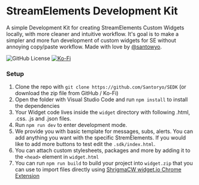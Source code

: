 # StreamElements Development Kit
A simple Development Kit for creating StreamElements Custom Widgets locally, with more cleaner and intuitive workflow. It's goal is to make a simpler and more fun development of custom widgets for SE without annoying copy/paste workflow. Made with love by [@santowyo](https://twitter.com/santowyo).

![GitHub License](https://img.shields.io/github/license/santoryo/SEDK)
<a href="https://ko-fi.com/santowyo" target="_blank">![Ko-Fi](https://shields.io/badge/kofi-Buy_a_coffee-ff5f5f?logo=ko-fi&style=for-the-badgeKofi)</a>


### Setup
1. Clone the repo with ```git clone https://github.com/Santoryo/SEDK``` (or download the zip file from GitHub / Ko-Fi)
2. Open the folder with Visual Studio Code and run ```npm install``` to install the dependencies
3. Your Widget code lives inside the ```widget``` directory with following .html, .css. .js and .json files.
4. Run ```npm run dev``` to enter development mode.
5. We provide you with basic template for messages, subs, alerts. You can add anything you want with the specific StremElements. If you would like to add more buttons to test edit the ```.sdk/index.html```.
6. You can attach custom stylesheets, packages and more by adding it to the ```<head>``` element in ```widget.html```
7. You can run ```npm run build``` to build your project into ```widget.zip``` that you can use to import files directly using [ShrigmaCW widget.io Chrome Extension](https://chromewebstore.google.com/detail/widgetio/fcgbjpajcfjnjgfdeookpnoefgcliljj)